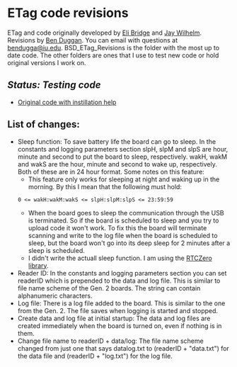 # ETag code revisions
ETag and code originally developed by [Eli Bridge](https://github.com/Eli-S-Bridge) and [Jay Wilhelm](https://github.com/jaywilhelm).
Revisions by [Ben Duggan](https://github.com/BenSDuggan).  You can email with questions at [bendugga@iu.edu](mailto:bendugga@iu.edu).  BSD_ETag_Revisions is the folder with the most up to date code.  The other folders are ones that I use to test new code or hold original versions I work on.

## **_Status: Testing code_**

* [Original code with instillation help](https://github.com/Eli-S-Bridge/ETAG_4095_Apr2018)

## List of changes:
* Sleep function: To save battery life the board can go to sleep.  In the constants and logging parameters section slpH, slpM and slpS are hour, minute and second to put the board to sleep, respectively.  wakH, wakM and wakS are the hour, minute and second to wake up, respectively.  Both of these are in 24 hour format.  Some notes on this feature:
    * This feature only works for sleeping at night and waking up in the morning.  By this I mean that the following must hold: 
    ```
    0 <= wakH:wakM:wakS <= slpH:slpM:slpS <= 23:59:59
    ```
    * When the board goes to sleep the communication through the USB is terminated.  So if the board is scheduled to sleep and you try to upload code it won't work.  To fix this the board will terminate scanning and write to the log file when the board is scheduled to sleep, but the board won't go into its deep sleep for 2 minutes after a sleep is scheduled.
   * I didn't write the actuall sleep function.  I am using the [RTCZero library](https://www.arduino.cc/en/Reference/RTC).
* Reader ID: In the constants and logging parameters section you can set readerID which is prepended to the data and log file.  This is similar to file name scheme of the Gen. 2 boards.  The string can contain alphanumeric characters.
* Log file: There is a log file added to the board.  This is similar to the one from the Gen. 2.  The file saves when logging is started and stopped.
* Create data and log file at initial startup:  The data and log files are created immediately when the board is turned on, even if nothing is in them.
* Change file name to readerID + data/log: The file name scheme changed from just one that says datalog.txt to (readerID + "data.txt") for the data file and (readerID + "log.txt") for the log file.
